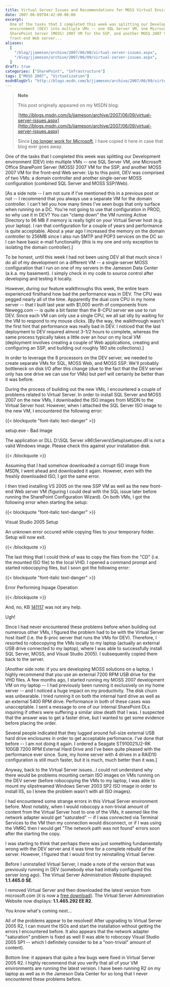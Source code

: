 ```yaml
---
title: Virtual Server Issues and Recommendations for MOSS Virtual Environments
date: 2007-06-09T04:42:00-06:00
excerpt:
  One of the tasks that I completed this week was splitting our Development
  environment (DEV) into multiple VMs -- one SQL Server VM, one Microsoft Office
  SharePoint Server (MOSS) 2007 VM for the SSP, and another MOSS 2007 VM for the
  front-end Web server...
aliases:
  [
    "/blog/jjameson/archive/2007/06/08/virtual-server-issues.aspx",
    "/blog/jjameson/archive/2007/06/09/virtual-server-issues.aspx",
  ]
draft: true
categories: ["SharePoint", "Infrastructure"]
tags: ["MOSS 2007", "Virtualization"]
msdnBlogUrl: "http://blogs.msdn.com/b/jjameson/archive/2007/06/09/virtual-server-issues.aspx"
---
```


> **Note**
>
> This post originally appeared on my MSDN blog:
>
> [http://blogs.msdn.com/b/jjameson/archive/2007/06/09/virtual-server-issues.aspx](http://blogs.msdn.com/b/jjameson/archive/2007/06/09/virtual-server-issues.aspx)
>
> Since
> [I no longer work for Microsoft](/blog/jjameson/2011/09/02/last-day-with-microsoft),
> I have copied it here in case that blog ever goes away.

One of the tasks that I completed this week was splitting our Development
environment (DEV) into multiple VMs -- one SQL Server VM, one Microsoft Office
SharePoint Server (MOSS) 2007 VM for the SSP, and another MOSS 2007 VM for the
front-end Web server. Up to this point, DEV was comprised of two VMs: a domain
controller and another single-server MOSS configuration (combined SQL Server and
MOSS SSP/Web).

[As a side note -- I am not sure if I've mentioned this in a previous post or
not -- I recommend that you always use a separate VM for the domain controller.
I can't tell you how many times I've seen bugs that only surface when running on
a DC. You're not going to use that configuration in PROD, so why use it in DEV?
You can "clamp down" the VM running Active Directory to 96 MB if memory is
really tight on your Virtual Server host (e.g. your laptop). I ran that
configuration for a couple of years and performance is quite acceptable. About a
year ago I increased the memory on the domain controller to 256MB since I also
run SMTP and POP3 services on the DC so I can have basic e-mail functionality
(this is my one and only exception to isolating the domain controller).]

To be honest, until this week I had not been using DEV all that much since I do
all of my development on a different VM -- a single-server MOSS configuration
that I run on one of my servers in the Jameson Data Center (a.k.a. my basement).
I simply check in my code to source control after developing and testing it
locally.

However, during our feature walkthroughs this week, the entire team experienced
firsthand how bad the performance was in DEV. The CPU was pegged nearly all of
the time. Apparently the dual core CPU in my home server -- that I built last
year with $1,000 worth of components from Newegg.com -- is quite a bit faster
than the 8-CPU server we use to run DEV. Since each VM can only use a single
CPU, we all sat idly by waiting for the VM to respond to my mouse clicks. [By
the way, the walkthrough wasn't the first hint that performance was really bad
in DEV. I noticed that the last deployment to DEV required almost 3-1/2 hours to
complete, whereas the same process typically takes a little over an hour on my
local VM (deployment involves creating a couple of Web applications, creating
and configuring an SSP, and building out roughly 180 site collections).]

In order to leverage the 8 processors on the DEV server, we needed to create
separate VMs for SQL, MOSS Web, and MOSS SSP. We'll probably bottleneck on disk
I/O after this change (due to the fact that the DEV server only has one drive we
can use for VMs) but perf will certainly be better than it was before.

During the process of building out the new VMs, I encountered a couple of
problems related to Virtual Server. In order to install SQL Server and MOSS 2007
on the new VMs, I downloaded the ISO images from MSDN to the Virtual Server
host. However, when I attached the SQL Server ISO image to the new VM, I
encountered the following error:

{{< blockquote "font-italic text-danger" >}}

setup.exe - Bad Image

The application or DLL D:\SQL Server x86\Servers\Setup\setupex.dll is not a
valid Windows image. Please check this against your installation disk.

{{< /blockquote >}}

Assuming that I had somehow downloaded a corrupt ISO image from MSDN, I went
ahead and downloaded it again. However, even with the freshly downloaded ISO, I
got the same error.

I then tried installing VS 2005 on the new SSP VM as well as the new front-end
Web server VM (figuring I could deal with the SQL issue later before running the
SharePoint Configuration Wizard). On both VMs, I got the following error when
starting the setup:

{{< blockquote "font-italic text-danger" >}}

Visual Studio 2005 Setup

An unknown error occured while copying files to your temporary folder. Setup
will now exit.

{{< /blockquote >}}

The last thing that I could think of was to copy the files from the "CD" (i.e.
the mounted ISO file) to the local VHD. I opened a command prompt and started
robocopying files, but I soon got the following error:

{{< blockquote "font-italic text-danger" >}}

Error Performing Inpage Operation

{{< /blockquote >}}

And, no, KB [141117](http://support.microsoft.com/kb/141117) was not any help.

Ugh!

Since I had never encountered these problems before when building out numerous
other VMs, I figured the problem had to be with the Virtual Server host itself
(i.e. the 8-proc server that runs the VMs for DEV). Therefore, I resorted to
robocopying the VMs locally to my laptop (actually an external USB drive
connected to my laptop), where I was able to successfully install SQL Server,
MOSS, and Visual Studio 2005). I subsequently copied them back to the server.

[Another side note: if you are developing MOSS solutions on a laptop, I highly
recommend that you use an external 7200 RPM USB drive for the VHD files. A few
months ago, I started running my MOSS 2007 development VM on my laptop -- I had
previously been running it exclusively on my home server -- and I noticed a huge
impact on my productivity. The disk churn was unbearable. I tried running it on
both the internal hard drive as well as an external 5400 RPM drive. Performance
in both of these cases was unacceptable. I sent a message to one of our internal
SharePoint DLs inquiring if others were suffering a similar slow death that I
was. I suspected that the answer was to get a faster drive, but I wanted to get
some evidence before placing the order.

Several people indicated that they lugged around full-size external USB hard
drive enclosures in order to get acceptable perfomance. I've done that before --
I am not doing it again. I ordered a Seagate ST910021U2-RK 100GB 7200 RPM
External Hard Drive and I've been quite pleased with the performance ever since.
Sure, my home server with 4 drives in a RAID10 configuration is still much
faster, but it is much, much better than it was.]

Anyway, back to the Virtual Server issues...I could not understand why there
would be problems mounting certain ISO images on VMs running on the DEV server
(before robocopying the VMs to my laptop, I was able to mount my slipstreamed
Windows Server 2003 SP2 ISO image in order to install IIS, so I knew the problem
wasn't with all ISO images).

I had encountered some strange errors in this Virtual Server environment before.
Most notably, when I would robocopy a non-trivial amount of content from the
Virtual Server host to one of the VMs, it seemed like the network adapter would
get "saturated" -- if I was connected via Terminal Services to the VM then my
connection would disconnect, or if I was using the VMRC then I would get "The
network path was not found" errors soon after the starting the copy.

I was starting to think that perhaps there was just something fundamentally
wrong with the DEV server and it was time for a complete rebuild of the server.
However, I figured that I would first try reinstalling Virtual Server.

Before I uninstalled Virtual Server, I made a note of the version that was
previously running in DEV (somebody else had initially configured this server
long ago). The Virtual Server Administration Website displayed: **1.1.465.0
SE**.

I removed Virtual Server and then downloaded the latest version from
microsoft.com (it is now a
[free download](http://www.microsoft.com/technet/virtualserver/software/default.mspx)).
The Virtual Server Administration Website now displays: **1.1.465.292 EE R2**.

You know what's coming next...

All of the problems appear to be resolved! After upgrading to Virtual Server
2005 R2, I can mount the ISOs and start the installation without getting the
errors I encountered before. It also appears that the network adapter
"saturation" problem is fixed as well (I was able to robocopy Visual Studio 2005
SP1 -- which I definitely consider to be a "non-trivial" amount of content).

Bottom line: it appears that quite a few bugs were fixed in Virtual Server 2005
R2. I highly recommend that you verify that all of your VM environments are
running the latest version. I have been running R2 on my laptop as well as in
the Jameson Data Center for so long that I never encountered these problems
before.
